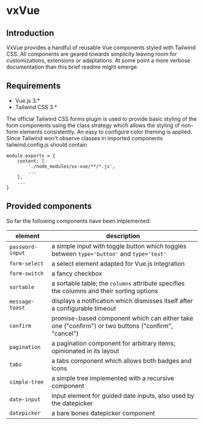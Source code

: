 # vxVue

## Introduction
VxVue provides a handful of reusable Vue components styled with Tailwind CSS. All components are geared towards simplicity leaving room for customizations, extensions or adaptations. At some point a more verbose documentation than this brief readme might emerge.

## Requirements
* Vue.js 3.*
* Tailwind CSS 3.*

The official Tailwind CSS forms plugin is used to provide basic styling of the form components using the class strategy which allows the styling of non-form elements consistently.
An easy to configure color theming is applied. Since Tailwind won't observe classes in imported components tailwind.config.js should contain
```
module.exports = {
    content: [
        './node_modules/vx-vue/**/*.js',
        ...
    ],
    ...
}
```
## Provided components
So far the following components have been implemented:

| element          | description                                                                                        |
|------------------|----------------------------------------------------------------------------------------------------|
| `password-input` | a simple input with toggle button which toggles between `type='button'` and `type='text'`          |
| `form-select`    | a select element adapted for Vue.js integration                                                    |                                                                               
| `form-switch`    | a fancy checkbox                                                                                   |       
| `sortable`       | a sortable table; the `columns` attribute specifies the columns and their sorting options          |       
| `message-toast`  | displays a notification which dismisses itself after a configurable timeout                        |      
| `confirm`        | promise-based component which can either take one ("confirm") or two buttons ("confirm", "cancel") | 
| `pagination`     | a pagination component for arbitrary items; opinionated in its layout                              |  
| `tabs`           | a tabs component which allows both badges and icons                                                |
| `simple-tree`    | a simple tree implemented with a recursive component                                               |
| `date-input`     | input element for guided date inputs, also used by the datepicker                                  |
| `datepicker`     | a bare bones datepicker component                                                                  |

